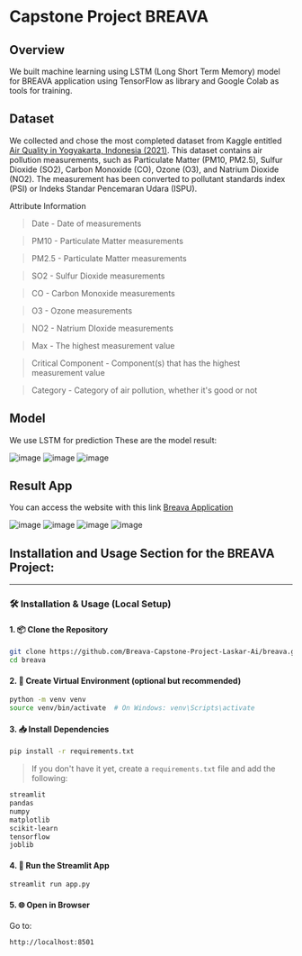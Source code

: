# **Capstone Project BREAVA**

## Overview

We built machine learning using LSTM (Long Short Term Memory) model for BREAVA application using TensorFlow as library and Google Colab as tools for training.

## Dataset
We collected and chose the most completed dataset from Kaggle entitled [Air Quality in Yogyakarta, Indonesia (2021)](https://www.kaggle.com/datasets/adhang/air-quality-in-yogyakarta-indonesia-2021). 
This dataset contains air pollution measurements, such as Particulate Matter (PM10, PM2.5), Sulfur Dioxide (SO2), Carbon Monoxide (CO), Ozone (O3), and Natrium Dioxide (NO2). The measurement has been converted to pollutant standards index (PSI) or Indeks Standar Pencemaran Udara (ISPU).

Attribute Information

> Date - Date of measurements

> PM10 - Particulate Matter measurements

> PM2.5 - Particulate Matter measurements

> SO2 - Sulfur Dioxide measurements

> CO - Carbon Monoxide measurements

> O3 - Ozone measurements

> NO2 - Natrium DIoxide measurements

> Max - The highest measurement value

> Critical Component - Component(s) that has the highest measurement value

> Category - Category of air pollution, whether it's good or not

## Model
We use LSTM for prediction
These are the model result:

![image](https://github.com/user-attachments/assets/ee4ea73f-a5a7-4b90-95dc-66b6afb637aa)
![image](https://github.com/user-attachments/assets/85de419b-2b3a-42d8-be58-dc63e4b376ee)
![image](https://github.com/user-attachments/assets/b866b070-752a-4db6-81cd-4bd617a4ac80)

## Result App

You can access the website with this link [Breava Application](https://capstone-project-breava-cv6nhpbjqjwyuu2uryx7hz.streamlit.app/)

![image](https://github.com/user-attachments/assets/f97ecf79-dcd1-4bfb-996b-cd2e8a92c483)
![image](https://github.com/user-attachments/assets/e3960a51-1e9b-4bf2-9b9c-6b2718301c18)
![image](https://github.com/user-attachments/assets/bd186c08-5f51-446d-abfc-1d8baff2caa8)
![image](https://github.com/user-attachments/assets/2213c8ec-a83a-4587-888b-eef3811b2efe)


## Installation and Usage Section for the **BREAVA** Project:

---

### 🛠️ Installation & Usage (Local Setup)

#### 1. 📦 Clone the Repository

```bash
git clone https://github.com/Breava-Capstone-Project-Laskar-Ai/breava.git
cd breava
```

#### 2. 🐍 Create Virtual Environment (optional but recommended)

```bash
python -m venv venv
source venv/bin/activate  # On Windows: venv\Scripts\activate
```

#### 3. 📥 Install Dependencies

```bash
pip install -r requirements.txt
```

> If you don't have it yet, create a `requirements.txt` file and add the following:

```txt
streamlit
pandas
numpy
matplotlib
scikit-learn
tensorflow
joblib
```

#### 4. 🚀 Run the Streamlit App

```bash
streamlit run app.py
```

#### 5. 🌐 Open in Browser

Go to:

```
http://localhost:8501
```

